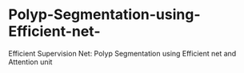 # Polyp-Segmentation-using-Efficient-net-
Efficient Supervision Net: Polyp Segmentation using Efficient net and Attention unit
